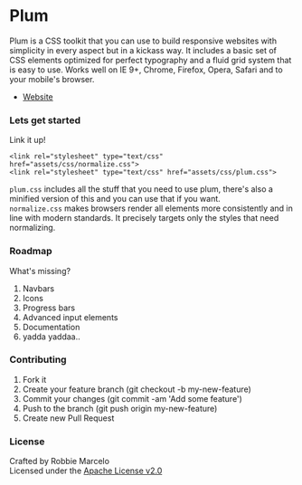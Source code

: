 Plum
=====================

Plum is a CSS toolkit that you can use to build responsive websites with simplicity in every aspect but in a kickass way. It includes a basic set of CSS elements optimized for perfect typography and a fluid grid system that is easy to use. Works well on IE 9+, Chrome, Firefox, Opera, Safari and to your mobile's browser.

+ [Website]

### Lets get started

Link it up!

    <link rel="stylesheet" type="text/css" href="assets/css/normalize.css">
    <link rel="stylesheet" type="text/css" href="assets/css/plum.css">

```plum.css``` includes all the stuff that you need to use plum, there's also
a minified version of this and you can use that if you want.
<br/>
```normalize.css``` makes browsers render all elements more consistently and in line with modern standards. It precisely targets only the styles that need normalizing.


### Roadmap

What's missing?

1. Navbars
2. Icons
3. Progress bars 
4. Advanced input elements
5. Documentation
6. yadda yaddaa..

### Contributing

1. Fork it
2. Create your feature branch (git checkout -b my-new-feature)
3. Commit your changes (git commit -am 'Add some feature')
4. Push to the branch (git push origin my-new-feature)
5. Create new Pull Request

### License

Crafted by Robbie Marcelo
<br/> Licensed under the [Apache License v2.0]


[Apache License v2.0]: http://www.apache.org/licenses/LICENSE-2.0.html
[Website]: http://www.robbiemarcelo.com/plum
